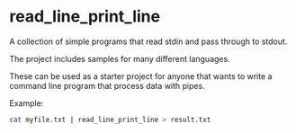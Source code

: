 # read_line_print_line

A collection of simple programs that read stdin and pass through to stdout.

The project includes samples for many different languages.

These can be used as a starter project for anyone that wants to write a command line program that process data with pipes.

Example:

```sh
cat myfile.txt | read_line_print_line > result.txt
```
